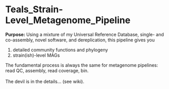 # Teals_Strain-Level_Metagenome_Pipeline
<b>Purpose:</b> Using a mixture of my Universal Reference Database, single- and co-assembly, novel software, and dereplication, this pipeline gives you
1. detailed community functions and phylogeny
2. strain(ish)-level MAGs

The fundamental process is always the same for metagenome pipelines: read QC, assembly, read coverage, bin.<br><br>
The devil is in the details... (see wiki).
